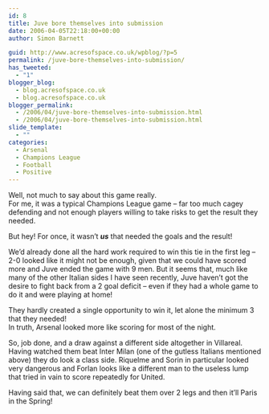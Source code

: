 ```yaml
---
id: 8
title: Juve bore themselves into submission
date: 2006-04-05T22:18:00+00:00
author: Simon Barnett

guid: http://www.acresofspace.co.uk/wpblog/?p=5
permalink: /juve-bore-themselves-into-submission/
has_tweeted:
  - "1"
blogger_blog:
  - blog.acresofspace.co.uk
  - blog.acresofspace.co.uk
blogger_permalink:
  - /2006/04/juve-bore-themselves-into-submission.html
  - /2006/04/juve-bore-themselves-into-submission.html
slide_template:
  - ""
categories:
  - Arsenal
  - Champions League
  - Football
  - Positive
---
```

Well, not much to say about this game really.  
For me, it was a typical Champions League game &#8211; far too much cagey defending and not enough players willing to take risks to get the result they needed.

But hey! For once, it wasn&#8217;t <span style="font-style: italic; font-weight: bold">us</span> that needed the goals and the result!

We&#8217;d already done all the hard work required to win this tie in the first leg &#8211; 2-0 looked like it might not be enough, given that we could have scored more and Juve ended the game with 9 men. But it seems that, much like many of the other Italian sides I have seen recently, Juve haven&#8217;t got the desire to fight back from a 2 goal deficit &#8211; even if they had a whole game to do it and were playing at home!

They hardly created a single opportunity to win it, let alone the minimum 3 that they needed!  
In truth, Arsenal looked more like scoring for most of the night.

So, job done, and a draw against a different side altogether in Villareal.  
Having watched them beat Inter Milan (one of the gutless Italians mentioned above) they do look a class side. Riquelme and Sorin in particular looked very dangerous and Forlan looks like a different man to the useless lump that tried in vain to score repeatedly for United.

Having said that, we can definitely beat them over 2 legs and then it&#8217;ll Paris in the Spring!
